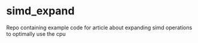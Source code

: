 # simd_expand
Repo containing example code for article about expanding simd operations to optimally use the cpu
